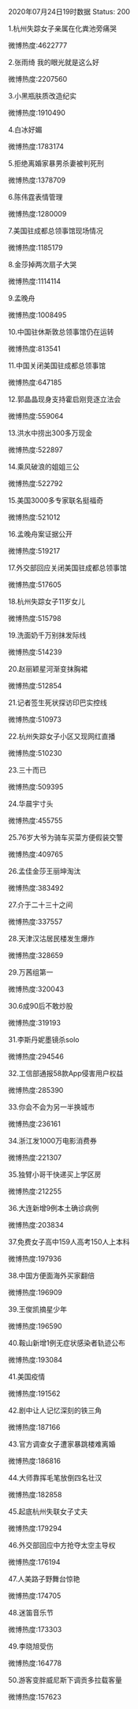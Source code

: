 2020年07月24日19时数据
Status: 200

1.杭州失踪女子亲属在化粪池旁痛哭

微博热度:4622777

2.张雨绮 我的眼光就是这么好

微博热度:2207560

3.小黑瓶肤质改造纪实

微博热度:1910490

4.白冰好媚

微博热度:1783174

5.拒绝离婚家暴男杀妻被判死刑

微博热度:1378709

6.陈伟霆表情管理

微博热度:1280009

7.美国驻成都总领事馆现场情况

微博热度:1185179

8.金莎掉两次扇子大哭

微博热度:1114114

9.孟晚舟

微博热度:1008495

10.中国驻休斯敦总领事馆仍在运转

微博热度:813541

11.中国关闭美国驻成都总领事馆

微博热度:647185

12.郭晶晶现身支持霍启刚竞逐立法会

微博热度:559064

13.洪水中捞出300多万现金

微博热度:522897

14.乘风破浪的姐姐三公

微博热度:522792

15.美国3000多专家联名挺福奇

微博热度:521012

16.孟晚舟案证据公开

微博热度:519217

17.外交部回应关闭美国驻成都总领事馆

微博热度:517605

18.杭州失踪女子11岁女儿

微博热度:515798

19.洗面奶千万别抹发际线

微博热度:514239

20.赵丽颖星河渐变抹胸裙

微博热度:512854

21.记者签生死状探访印巴实控线

微博热度:510973

22.杭州失踪女子小区又现网红直播

微博热度:510230

23.三十而已

微博热度:509395

24.华晨宇寸头

微博热度:455755

25.76岁大爷为骑车买菜方便假装交警

微博热度:409765

26.孟佳金莎王丽坤淘汰

微博热度:383492

27.介于二十三十之间

微博热度:337557

28.天津汉沽居民楼发生爆炸

微博热度:328659

29.万茜组第一

微博热度:320043

30.6成90后不敢炒股

微博热度:319193

31.李斯丹妮墨镜杀solo

微博热度:294546

32.工信部通报58款App侵害用户权益

微博热度:285390

33.你会不会为另一半换城市

微博热度:236161

34.浙江发1000万电影消费券

微博热度:221307

35.独臂小哥干快递买上学区房

微博热度:212255

36.大连新增9例本土确诊病例

微博热度:203834

37.免费女子高中159人高考150人上本科

微博热度:197936

38.中国方便面海外买家翻倍

微博热度:196909

39.王俊凯摘星少年

微博热度:196590

40.鞍山新增1例无症状感染者轨迹公布

微博热度:193084

41.美国疫情

微博热度:191562

42.剧中让人记忆深刻的铁三角

微博热度:187166

43.官方调查女子遭家暴跳楼难离婚

微博热度:186816

44.大师靠挥毛笔放倒四名壮汉

微博热度:182858

45.起底杭州失联女子丈夫

微博热度:179294

46.外交部回应中方抢夺太空主导权

微博热度:176194

47.人美路子野舞台惊艳

微博热度:174705

48.迷笛音乐节

微博热度:173303

49.李晓旭受伤

微博热度:164778

50.游客变胖威尼斯下调贡多拉载客量

微博热度:157623


